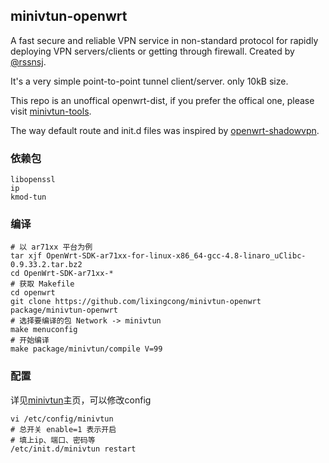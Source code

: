 ## minivtun-openwrt

A fast secure and reliable VPN service in non-standard protocol for rapidly deploying VPN servers/clients or getting through firewall. Created by [@rssnsj](https://github.com/rssnsj). 

It's a very simple point-to-point tunnel client/server. only 10kB size.

This repo is an unoffical openwrt-dist, if you prefer the offical one, please visit [minivtun-tools](https://github.com/rssnsj/network-feeds/tree/master/minivtun-tools).

The way default route and init.d files was inspired by [openwrt-shadowvpn](https://github.com/aa65535/openwrt-shadowvpn).

### 依赖包

	libopenssl
	ip
	kmod-tun


### 编译

	# 以 ar71xx 平台为例
	tar xjf OpenWrt-SDK-ar71xx-for-linux-x86_64-gcc-4.8-linaro_uClibc-0.9.33.2.tar.bz2
	cd OpenWrt-SDK-ar71xx-*
	# 获取 Makefile
	cd openwrt
	git clone https://github.com/lixingcong/minivtun-openwrt package/minivtun-openwrt
	# 选择要编译的包 Network -> minivtun
	make menuconfig
	# 开始编译
	make package/minivtun/compile V=99
	
### 配置

详见[minivtun](https://github.com/rssnsj/minivtun)主页，可以修改config

	vi /etc/config/minivtun
	# 总开关 enable=1 表示开启
	# 填上ip、端口、密码等
	/etc/init.d/minivtun restart

